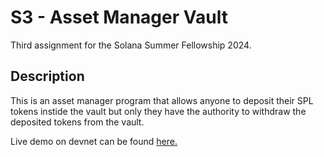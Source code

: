 # S3 - Asset Manager Vault

Third assignment for the Solana Summer Fellowship 2024.

## Description

This is an asset manager program that allows anyone to deposit their SPL tokens instide the vault but only they have the authority to withdraw the deposited tokens from the vault.

Live demo on devnet can be found [here.](https://solscan.io/account/9S5bjM3yp8RczYd9CPJYXvG3LQ88v5gK6TeG2fraukEm?cluster=devnet)

